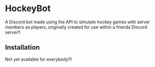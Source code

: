 # HockeyBot

A Discord bot made using the API to simulate hockey games with server members as players, originally created for use within a friends Discord server!!

## Installation

Not yet available for everybody!!! 
